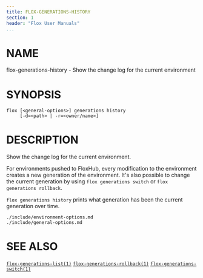 ```yaml
---
title: FLOX-GENERATIONS-HISTORY
section: 1
header: "Flox User Manuals"
...
```


# NAME

flox-generations-history - Show the change log for the current environment

# SYNOPSIS

```
flox [<general-options>] generations history
     [-d=<path> | -r=<owner/name>]
```

# DESCRIPTION

Show the change log for the current environment.

For environments pushed to FloxHub, every modification to the environment
creates a new generation of the environment.
It's also possible to change the current generation by using
`flox generations switch` or `flox generations rollback`.

`flox generations history` prints what generation has been the current
generation over time.

```{.include}
./include/environment-options.md
./include/general-options.md
```

# SEE ALSO
[`flox-generations-list(1)`](./flox-generations-list.md)
[`flox-generations-rollback(1)`](./flox-generations-rollback.md)
[`flox-generations-switch(1)`](./flox-generations-switch.md)

